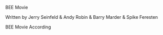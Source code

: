 BEE Movie

Written by Jerry Seinfeld & Andy Robin & Barry Marder & Spike Feresten


BEE Movie
According 